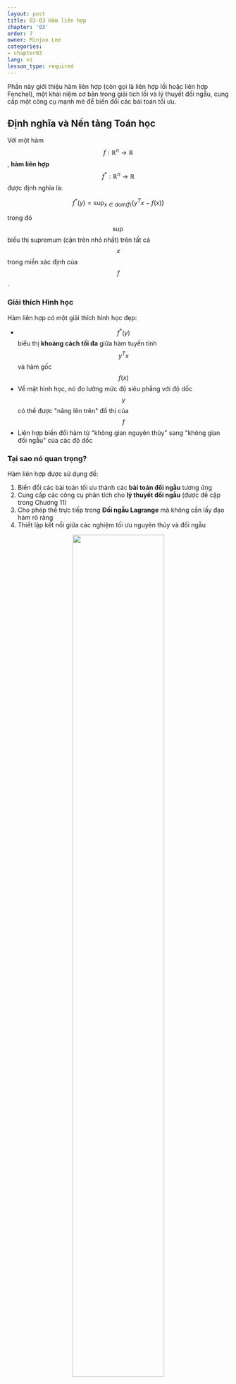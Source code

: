 ```yaml
---
layout: post
title: 03-03 Hàm liên hợp
chapter: '03'
order: 7
owner: Minjoo Lee
categories:
- chapter03
lang: vi
lesson_type: required
---
```


Phần này giới thiệu hàm liên hợp (còn gọi là liên hợp lồi hoặc liên hợp Fenchel), một khái niệm cơ bản trong giải tích lồi và lý thuyết đối ngẫu, cung cấp một công cụ mạnh mẽ để biến đổi các bài toán tối ưu.

## Định nghĩa và Nền tảng Toán học

Với một hàm $$f: \mathbb{R}^n \to \mathbb{R}$$, **hàm liên hợp** $$f^*: \mathbb{R}^n \to \mathbb{R}$$ được định nghĩa là:

$$f^*(y) = \sup_{x \in \text{dom}(f)} \{y^T x - f(x)\}$$

trong đó $$\sup$$ biểu thị supremum (cận trên nhỏ nhất) trên tất cả $$x$$ trong miền xác định của $$f$$.

### Giải thích Hình học

Hàm liên hợp có một giải thích hình học đẹp:
- $$f^*(y)$$ biểu thị **khoảng cách tối đa** giữa hàm tuyến tính $$y^T x$$ và hàm gốc $$f(x)$$
- Về mặt hình học, nó đo lường mức độ siêu phẳng với độ dốc $$y$$ có thể được "nâng lên trên" đồ thị của $$f$$
- Liên hợp biến đổi hàm từ "không gian nguyên thủy" sang "không gian đối ngẫu" của các độ dốc

### Tại sao nó quan trọng?

Hàm liên hợp được sử dụng để:
1. Biến đổi các bài toán tối ưu thành các **bài toán đối ngẫu** tương ứng
2. Cung cấp các công cụ phân tích cho **lý thuyết đối ngẫu** (được đề cập trong Chương 11)
3. Cho phép thế trực tiếp trong **Đối ngẫu Lagrange** mà không cần lấy đạo hàm rõ ràng
4. Thiết lập kết nối giữa các nghiệm tối ưu nguyên thủy và đối ngẫu

<figure class="image" style="align: center;">
<p align="center">
 <img src="{{ site.baseurl }}/img/chapter_img/chapter03/conjugate_function.png" alt="" width="70%" height="70%">
 <figcaption style="text-align: center;">[Hình 1] Hàm liên hợp [2]</figcaption>
</p>
</figure>

### Giải thích trực quan:

1. **Ý tưởng về hàm tuyến tính và tính lồi**

Một hàm tuyến tính (dạng $$y \mapsto \langle y, x \rangle - f(x)$$) luôn vừa lồi vừa lõm.

Nếu ta lấy supremum (giá trị lớn nhất) của nhiều hàm tuyến tính, kết quả sẽ là một bao trên của các hàm này.

2. **Sup của hàm tuyến tính tạo ra mặt cong lồi**

Hãy tưởng tượng trong 2D:

Mỗi hàm tuyến tính là một đường thẳng.

Nếu ta lấy supremum của tất cả các đường thẳng này, ta sẽ "nâng" một lớp màng cao su bao phủ phía trên các đường.

Kết quả bề mặt này không thể bị lõm xuống, mà luôn lồi ra ngoài.

<figure class="image" style="align: center;">
<p align="center">
 <img src="{{ site.baseurl }}/img/chapter_img/chapter03/conjugate_function_2.png" alt="" width="70%" height="70%">
 <figcaption style="text-align: center;">[Hình 2] Giải thích trực quan hàm liên hợp [2]</figcaption>
</p>
</figure>

## Các Tính chất Cơ bản

Hàm liên hợp có nhiều tính chất đáng chú ý khiến nó trở thành một công cụ phân tích mạnh mẽ:

### 1. Tính chất Lồi
- **$$f^*$$ luôn lồi**, bất kể $$f$$ có lồi hay không
- Điều này là do $$f^*(y)$$ là supremum theo điểm của các hàm affine $$y^T x - f(x)$$
- Supremum của bất kỳ tập hợp nào các hàm lồi (affine) đều lồi

### 2. Bất đẳng thức Fenchel
Với bất kỳ $$x$$ và $$y$$:
$$f(x) + f^*(y) \geq x^T y$$

Bất đẳng thức cơ bản này thiết lập mối quan hệ cận dưới giữa một hàm và liên hợp của nó.

### 3. Liên hợp của Liên hợp (Liên hợp kép)
- Nói chung: $$f^{**} \leq f$$ (liên hợp kép là một cận dưới)
- **Nếu $$f$$ đóng và lồi**: $$f^{**} = f$$ (phục hồi hoàn hảo)
- Tính chất này rất quan trọng cho lý thuyết đối ngẫu

### 4. Mối quan hệ Dưới vi phân
Nếu $$f$$ đóng và lồi, thì với bất kỳ $$x, y$$:
$$y \in \partial f(x) \iff x \in \partial f^*(y) \iff f(x) + f^*(y) = x^T y$$

Điều này thiết lập một sự đối xứng đẹp giữa không gian nguyên thủy và đối ngẫu.

## Các Ví dụ Chi tiết

### Ví dụ 1: Logarithm Âm
Xem xét $$f(x) = -\log x$$ với $$x > 0$$.

**Tính toán từng bước:**
$$f^*(y) = \sup_{x>0} \{xy + \log x\}$$

Để tìm supremum, chúng ta lấy đạo hàm theo $$x$$:
$$\frac{d}{dx}(xy + \log x) = y + \frac{1}{x} = 0$$

Điều này cho ta $$x^* = -\frac{1}{y}$$ (chỉ hợp lệ khi $$y < 0$$).

**Kết quả:**
$$f^*(y) = \begin{cases}
-1 - \log(-y), & \text{nếu } y < 0 \\
+\infty, & \text{nếu } y \geq 0
\end{cases}$$

### Ví dụ 2: Hàm Bậc hai
Xem xét $$f(x) = \frac{1}{2}x^T Q x$$ trong đó $$Q \succ 0$$ (xác định dương).

**Tính toán từng bước:**
$$f^*(y) = \sup_{x} \{y^T x - \frac{1}{2}x^T Q x\}$$

Lấy gradient và đặt bằng không:
$$\nabla_x (y^T x - \frac{1}{2}x^T Q x) = y - Qx = 0$$

Điều này cho ta $$x^* = Q^{-1}y$$.

Thế ngược lại:
$$f^*(y) = y^T Q^{-1} y - \frac{1}{2}(Q^{-1}y)^T Q (Q^{-1}y) = \frac{1}{2}y^T Q^{-1} y$$

### Ví dụ 3: Giá trị Tuyệt đối (trường hợp 1D)
Xem xét $$f(x) = \lvert x \rvert$$ với $$x \in \mathbb{R}$$.

$$f^*(y) = \sup_{x} \{yx - \lvert x \rvert\}$$

**Phân tích theo trường hợp:**
- Nếu $$\lvert y \rvert \leq 1$$: Supremum là hữu hạn và bằng 0
- Nếu $$\lvert y \rvert > 1$$: Supremum là $$+\infty$$

**Kết quả:**
$$f^*(y) = \begin{cases}
0, & \text{nếu } \lvert y \rvert \leq 1 \\
+\infty, & \text{nếu } \lvert y \rvert > 1
\end{cases}$$

Đây là **hàm chỉ thị** của khoảng $$[-1, 1]$$.

### Ví dụ 4: Hàm Mũ
Xem xét $$f(x) = e^x$$ với $$x \in \mathbb{R}$$.

$$f^*(y) = \sup_{x} \{yx - e^x\}$$

Đặt đạo hàm bằng không: $$y - e^x = 0$$, vậy $$x^* = \log y$$ (hợp lệ với $$y > 0$$).

**Kết quả:**
$$f^*(y) = \begin{cases}
y \log y - y, & \text{nếu } y > 0 \\
0, & \text{nếu } y = 0 \\
+\infty, & \text{nếu } y < 0
\end{cases}$$

## Ứng dụng trong Tối ưu hóa

Hàm liên hợp đóng vai trò quan trọng trong:

1. **Đối ngẫu Lagrange**: Chuyển đổi các bài toán nguyên thủy thành bài toán đối ngẫu
2. **Đối ngẫu Fenchel**: Một khung tổng quát cho đối ngẫu tối ưu lồi
3. **Toán tử Gần kề**: Được sử dụng trong các thuật toán tối ưu hiện đại
4. **Phân tích Biến phân**: Nghiên cứu các bài toán tối ưu thông qua các cặp liên hợp

Các ứng dụng này sẽ được khám phá chi tiết trong Chương 11 và 13.

## Trực quan Hóa Tương tác

Để hiểu rõ hơn cách hàm liên hợp hoạt động, hãy khám phá trực quan hóa tương tác của chúng tôi:

<div style="text-align: center; margin: 20px 0;">
    <a href="../conjugate_function_interactive.html" target="_blank" 
       style="display: inline-block; padding: 12px 24px; background-color: #3498db; color: white; text-decoration: none; border-radius: 6px; font-weight: bold; box-shadow: 0 2px 4px rgba(0,0,0,0.2);">
        🎯 Khởi động Công cụ Khám phá Hàm Liên hợp Tương tác
    </a>
</div>

Công cụ tương tác cho phép bạn:
- **Trực quan hóa các loại hàm khác nhau** và liên hợp của chúng cạnh nhau
- **Điều chỉnh tham số** để xem chúng ảnh hưởng đến liên hợp như thế nào
- **Khám phá các đường tiếp tuyến** để hiểu giải thích hình học
- **So sánh nhiều ví dụ** với giải thích toán học chi tiết

## Tóm tắt và Những Điểm Chính

Hàm liên hợp là một công cụ toán học mạnh mẽ:

1. **Biến đổi hàm** từ không gian nguyên thủy sang không gian đối ngẫu thông qua phép toán $$f^*(y) = \sup_x \{y^T x - f(x)\}$$
2. **Luôn tạo ra các hàm lồi**, bất kể tính lồi của hàm gốc
3. **Thiết lập các bất đẳng thức cơ bản** như bất đẳng thức Fenchel: $$f(x) + f^*(y) \geq x^T y$$
4. **Kích hoạt lý thuyết đối ngẫu** bằng cách kết nối các bài toán tối ưu nguyên thủy và đối ngẫu
5. **Cung cấp các công cụ phân tích** để giải các bài toán tối ưu phức tạp

Hiểu biết về hàm liên hợp là thiết yếu cho:
- **Lý thuyết tối ưu lồi** và phát triển thuật toán
- **Đối ngẫu Lagrange** và xây dựng bài toán đối ngẫu  
- **Các phương pháp tối ưu hiện đại** như thuật toán gần kề
- **Phân tích biến phân** và kinh tế toán học

Trực giác hình học về "khoảng cách tối đa giữa hàm tuyến tính và phi tuyến" cung cấp sự hiểu biết trực quan bổ sung cho định nghĩa phân tích, làm cho khái niệm trừu tượng này dễ tiếp cận hơn cho người học.

